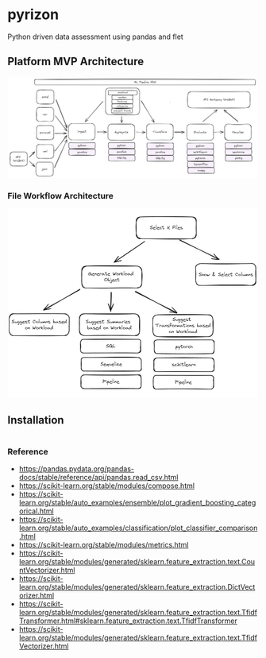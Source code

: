 # pyrizon
Python driven data assessment using pandas and flet

## Platform MVP Architecture

![Platform MVP Architecture](.images/mvp_architecture.png)

### File Workflow Architecture

![File Workflow Architecture](.images/file_workflow.png)


## Installation

```bash
```

### Reference

- https://pandas.pydata.org/pandas-docs/stable/reference/api/pandas.read_csv.html
- https://scikit-learn.org/stable/modules/compose.html
- https://scikit-learn.org/stable/auto_examples/ensemble/plot_gradient_boosting_categorical.html
- https://scikit-learn.org/stable/auto_examples/classification/plot_classifier_comparison.html
- https://scikit-learn.org/stable/modules/metrics.html
- https://scikit-learn.org/stable/modules/generated/sklearn.feature_extraction.text.CountVectorizer.html
- https://scikit-learn.org/stable/modules/generated/sklearn.feature_extraction.DictVectorizer.html
- https://scikit-learn.org/stable/modules/generated/sklearn.feature_extraction.text.TfidfTransformer.html#sklearn.feature_extraction.text.TfidfTransformer
- https://scikit-learn.org/stable/modules/generated/sklearn.feature_extraction.text.TfidfVectorizer.html